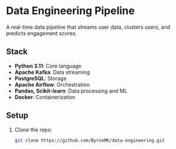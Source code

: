 # Data Engineering Pipeline

A real-time data pipeline that streams user data, clusters users, and predicts engagement scores.

## Stack
- **Python 3.11**: Core language
- **Apache Kafka**: Data streaming
- **PostgreSQL**: Storage
- **Apache Airflow**: Orchestration
- **Pandas, Scikit-learn**: Data processing and ML
- **Docker**: Containerization

## Setup
1. Clone the repo:
   ```bash
   git clone https://github.com/ByronMK/data-engineering.git
